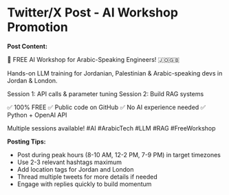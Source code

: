 # Twitter/X Post - AI Workshop Promotion

**Post Content:**

🚀 FREE AI Workshop for Arabic-Speaking Engineers! 🇯🇴🇬🇧

Hands-on LLM training for Jordanian, Palestinian & Arabic-speaking devs in Jordan & London.

Session 1: API calls & parameter tuning
Session 2: Build RAG systems

✅ 100% FREE
✅ Public code on GitHub
✅ No AI experience needed
✅ Python + OpenAI API

Multiple sessions available! #AI #ArabicTech #LLM #RAG #FreeWorkshop

**Posting Tips:**
- Post during peak hours (8-10 AM, 12-2 PM, 7-9 PM) in target timezones
- Use 2-3 relevant hashtags maximum
- Add location tags for Jordan and London
- Thread multiple tweets for more details if needed
- Engage with replies quickly to build momentum
